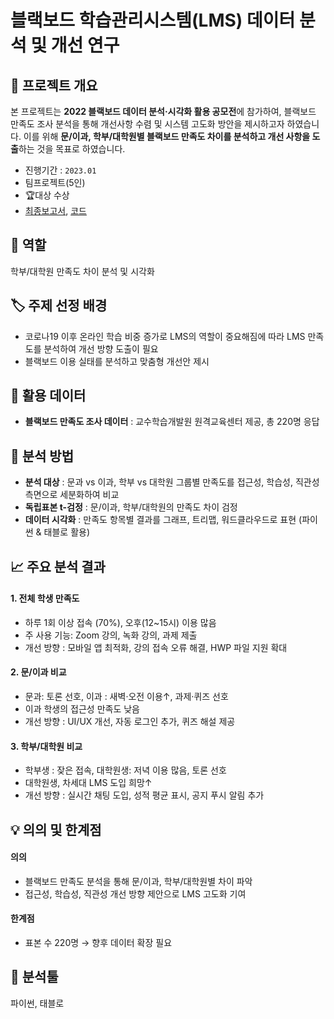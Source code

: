 # 블랙보드 학습관리시스템(LMS) 데이터 분석 및 개선 연구

## 📌 프로젝트 개요
본 프로젝트는 **2022 블랙보드 데이터 분석·시각화 활용 공모전**에 참가하여, 블랙보드 만족도 조사 분석을 통해 개선사항 수렴 및 시스템 고도화 방안을 제시하고자 하였습니다. 이를 위해 **문/이과, 학부/대학원별 블랙보드 만족도 차이를 분석하고 개선 사항을 도출**하는 것을 목표로 하였습니다.  

- 진행기간 : `2023.01` 
- 팀프로젝트(5인)
- 🏆대상 수상
- [최종보고서](https://github.com/yeonsoo1020/portfolio/blob/main/%EB%B8%94%EB%9E%99%EB%B3%B4%EB%93%9C%20%EA%B3%B5%EB%AA%A8%EC%A0%84/%EB%B8%94%EB%9E%99%EB%B3%B4%EB%93%9C%20%EA%B3%B5%EB%AA%A8%EC%A0%84%20%EB%B3%B4%EA%B3%A0%EC%84%9C.pdf), [코드](https://github.com/yeonsoo1020/portfolio/blob/main/%EB%B8%94%EB%9E%99%EB%B3%B4%EB%93%9C%20%EA%B3%B5%EB%AA%A8%EC%A0%84/%EB%B8%94%EB%9E%99%EB%B3%B4%EB%93%9C_%EA%B3%B5%EB%AA%A8%EC%A0%84.ipynb)

## 📝 역할
학부/대학원 만족도 차이 분석 및 시각화

## 🏷️ 주제 선정 배경
  - 코로나19 이후 온라인 학습 비중 증가로 LMS의 역할이 중요해짐에 따라 LMS 만족도를 분석하여 개선 방향 도출이 필요
  - 블랙보드 이용 실태를 분석하고 맞춤형 개선안 제시 

## 📂 활용 데이터
- **블랙보드 만족도 조사 데이터** : 교수학습개발원 원격교육센터 제공, 총 220명 응답


## 🔎 분석 방법
- **분석 대상** : 문과 vs 이과, 학부 vs 대학원 그룹별 만족도를 접근성, 학습성, 직관성 측면으로 세분화하여 비교  
- **독립표본 t-검정** : 문/이과, 학부/대학원의 만족도 차이 검정  
- **데이터 시각화** : 만족도 항목별 결과를 그래프, 트리맵, 워드클라우드로 표현  (파이썬 & 태블로 활용)  


## 📈 주요 분석 결과

#### 1. 전체 학생 만족도 
- 하루 1회 이상 접속 (70%), 오후(12~15시) 이용 많음  
- 주 사용 기능: Zoom 강의, 녹화 강의, 과제 제출  
- 개선 방향 : 모바일 앱 최적화, 강의 접속 오류 해결, HWP 파일 지원 확대  

#### 2. 문/이과 비교  
- 문과: 토론 선호, 이과 : 새벽·오전 이용↑, 과제·퀴즈 선호  
- 이과 학생의 접근성 만족도 낮음 
- 개선 방향 : UI/UX 개선, 자동 로그인 추가, 퀴즈 해설 제공  

#### 3. 학부/대학원 비교  
- 학부생 : 잦은 접속, 대학원생: 저녁 이용 많음, 토론 선호  
- 대학원생, 차세대 LMS 도입 희망↑
- 개선 방향 : 실시간 채팅 도입, 성적 평균 표시, 공지 푸시 알림 추가  


## 💡 의의 및 한계점 
#### 의의
- 블랙보드 만족도 분석을 통해 문/이과, 학부/대학원별 차이 파악  
- 접근성, 학습성, 직관성 개선 방향 제안으로 LMS 고도화 기여
#### 한계점
- 표본 수 220명 → 향후 데이터 확장 필요

## 🔧 분석툴
파이썬, 태블로
